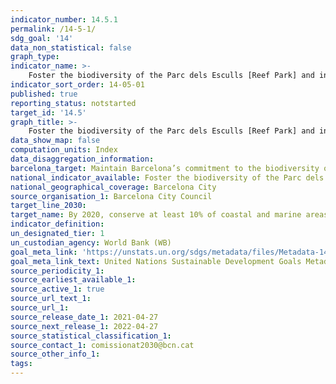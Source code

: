 ```yaml
---
indicator_number: 14.5.1
permalink: /14-5-1/
sdg_goal: '14'
data_non_statistical: false
graph_type: 
indicator_name: >-
    Foster the biodiversity of the Parc dels Esculls [Reef Park] and in other locations in Barcelona’s coastal waters
indicator_sort_order: 14-05-01
published: true
reporting_status: notstarted
target_id: '14.5'
graph_title: >-
    Foster the biodiversity of the Parc dels Esculls [Reef Park] and in other locations in Barcelona’s coastal waters
data_show_map: false
computation_units: Index
data_disaggregation_information:
barcelona_target: Maintain Barcelona’s commitment to the biodiversity of its coastline
national_indicator_available: Foster the biodiversity of the Parc dels Esculls [Reef Park] and in other locations in Barcelona’s coastal waters
national_geographical_coverage: Barcelona City
source_organisation_1: Barcelona City Council
target_line_2030:
target_name: By 2020, conserve at least 10% of coastal and marine areas, consistent with national and international law and based on the best available scientific information
indicator_definition:
un_designated_tier: 1
un_custodian_agency: World Bank (WB)
goal_meta_link: 'https://unstats.un.org/sdgs/metadata/files/Metadata-14-05-01.pdf'
goal_meta_link_text: United Nations Sustainable Development Goals Metadata (pdf 894kB)
source_periodicity_1: 
source_earliest_available_1: 
source_active_1: true
source_url_text_1: 
source_url_1: 
source_release_date_1: 2021-04-27
source_next_release_1: 2022-04-27
source_statistical_classification_1: 
source_contact_1: comissionat2030@bcn.cat
source_other_info_1:
tags:
---
```

